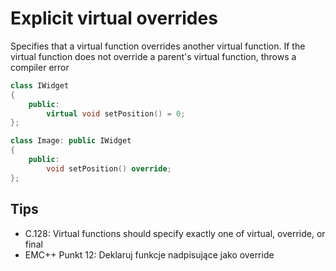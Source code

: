 # Explicit virtual overrides 
Specifies that a virtual function overrides another virtual function. If the virtual function does not override a parent's virtual function, throws a compiler error

```C++ 
class IWidget
{
	public: 
	    virtual void setPosition() = 0; 
};

class Image: public IWidget
{
    public: 
	    void setPosition() override; 
};
```

## Tips 
- C.128: Virtual functions should specify exactly one of virtual, override, or final
- EMC++ Punkt 12: Deklaruj funkcje nadpisujące jako override